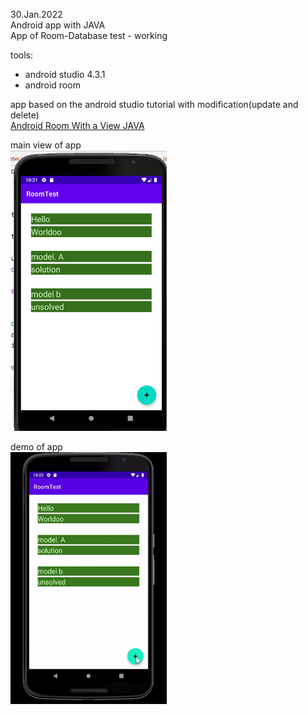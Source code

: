 30.Jan.2022  
Android app with JAVA   
App of Room-Database test - working  
 
tools:  
  - android studio 4.3.1  
  - android room 

app based on the android studio tutorial with modification(update and delete)    
[Android Room With a View JAVA](https://developer.android.com/codelabs/android-room-with-a-view#0)


main view of app  
<img src="mainview.PNG" width=250 />  


demo of app  
<img src="demo.gif" width = 250 />
